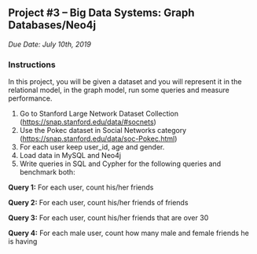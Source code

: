 ## Project #3 – Big Data Systems: Graph Databases/Neo4j
*Due Date: July 10th, 2019*

### Instructions

In this project, you will be given a dataset and you will represent it in the relational model, in the graph model, run some queries and measure performance.

1. Go to Stanford Large Network Dataset Collection (https://snap.stanford.edu/data/#socnets)
2.	Use the Pokec dataset in Social Networks category (https://snap.stanford.edu/data/soc-Pokec.html)
3.	For each user keep user_id, age and gender.
4.	Load data in MySQL and Neo4j
5.	Write queries in SQL and Cypher for the following queries and benchmark both:

**Query 1:**
For each user, count his/her friends

**Query 2:**
For each user, count his/her friends of friends

**Query 3:**
For each user, count his/her friends that are over 30

**Query 4:**
For each male user, count how many male and female friends he is having
